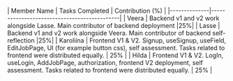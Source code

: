 | Member Name  | Tasks Completed   | Contribution (%) |
|--------------|---------------------------------------------|
| Veera | Backend v1 and v2 work alongside Lasse. Main contributor of backend deployment |25%|
| Lasse | Backend v1 and v2 work alongside Veera. Main contributor of backend self-reflection |25%|
| Karoliina | Frontend V1 & V2. Signup, useSignup, useField, EditJobPage, UI (for example button css), self assessment. Tasks related to frontend were distributed equally. | 25% |
| Hilda | Frontend V1 & V2. LogIn, useLogin, AddJobPage, authorization, frontend V2 deployment, self assessment. Tasks related to frontend were distributed equally.  | 25% |
